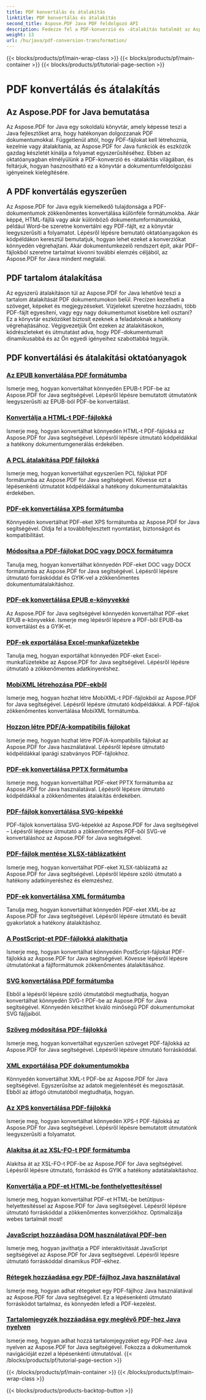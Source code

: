 ```yaml
---
title: PDF konvertálás és átalakítás
linktitle: PDF konvertálás és átalakítás
second_title: Aspose.PDF Java PDF feldolgozó API
description: Fedezze fel a PDF-konverzió és -átalakítás hatalmát az Aspose.PDF for Java segítségével – Átfogó oktatóanyagok fejlesztőknek. Fejlessze PDF-feldolgozási készségeit még ma!
weight: 13
url: /hu/java/pdf-conversion-transformation/
---
```


{{< blocks/products/pf/main-wrap-class >}}
{{< blocks/products/pf/main-container >}}
{{< blocks/products/pf/tutorial-page-section >}}

# PDF konvertálás és átalakítás


## Az Aspose.PDF for Java bemutatása

Az Aspose.PDF for Java egy sokoldalú könyvtár, amely képessé teszi a Java fejlesztőket arra, hogy hatékonyan dolgozzanak PDF dokumentumokkal. Függetlenül attól, hogy PDF-fájlokat kell létrehoznia, kezelnie vagy átalakítania, az Aspose.PDF for Java funkciók és eszközök gazdag készletét kínálja a folyamat egyszerűsítéséhez. Ebben az oktatóanyagban elmélyülünk a PDF-konverzió és -átalakítás világában, és feltárjuk, hogyan hasznosítható ez a könyvtár a dokumentumfeldolgozási igényeinek kielégítésére.

## A PDF konvertálás egyszerűen

Az Aspose.PDF for Java egyik kiemelkedő tulajdonsága a PDF-dokumentumok zökkenőmentes konvertálása különféle formátumokba. Akár képpé, HTML-fájllá vagy akár különböző dokumentumformátumokká, például Word-be szeretne konvertálni egy PDF-fájlt, ez a könyvtár leegyszerűsíti a folyamatot. Lépésről lépésre bemutató oktatóanyagokon és kódpéldákon keresztül bemutatjuk, hogyan lehet ezeket a konverziókat könnyedén végrehajtani. Akár dokumentumkezelő rendszert épít, akár PDF-fájlokból szeretne tartalmat kivonni további elemzés céljából, az Aspose.PDF for Java mindent megtalál.

## PDF tartalom átalakítása

Az egyszerű átalakításon túl az Aspose.PDF for Java lehetővé teszi a tartalom átalakítását PDF dokumentumokon belül. Precízen kezelheti a szöveget, képeket és megjegyzéseket. Vízjeleket szeretne hozzáadni, több PDF-fájlt egyesíteni, vagy egy nagy dokumentumot kisebbre kell osztani? Ez a könyvtár eszközöket biztosít ezeknek a feladatoknak a hatékony végrehajtásához. Végigvezetjük Önt ezeken az átalakításokon, kódrészleteket és útmutatást adva, hogy PDF-dokumentumait dinamikusabbá és az Ön egyedi igényeihez szabottabbá tegyük.

## PDF konvertálási és átalakítási oktatóanyagok
### [Az EPUB konvertálása PDF formátumba](./convert-epub-to-pdf-format/)
Ismerje meg, hogyan konvertálhat könnyedén EPUB-t PDF-be az Aspose.PDF for Java segítségével. Lépésről lépésre bemutatott útmutatónk leegyszerűsíti az EPUB-ból PDF-be konvertálást.
### [Konvertálja a HTML-t PDF-fájlokká](./convert-html-to-pdf-files/)
Ismerje meg, hogyan konvertálhat könnyedén HTML-t PDF-fájlokká az Aspose.PDF for Java segítségével. Lépésről lépésre útmutató kódpéldákkal a hatékony dokumentumgenerálás érdekében.
### [A PCL átalakítása PDF fájlokká](./transform-pcl-to-pdfs/)
Ismerje meg, hogyan konvertálhat egyszerűen PCL fájlokat PDF formátumba az Aspose.PDF for Java segítségével. Kövesse ezt a lépésenkénti útmutatót kódpéldákkal a hatékony dokumentumátalakítás érdekében.
### [PDF-ek konvertálása XPS formátumba](./convert-pdfs-to-xps-format/)
Könnyedén konvertálhat PDF-eket XPS formátumba az Aspose.PDF for Java segítségével. Oldja fel a továbbfejlesztett nyomtatást, biztonságot és kompatibilitást.
### [Módosítsa a PDF-fájlokat DOC vagy DOCX formátumra](./change-pdfs-to-doc-or-docx-format/)
Tanulja meg, hogyan konvertálhat könnyedén PDF-eket DOC vagy DOCX formátumba az Aspose.PDF for Java segítségével. Lépésről lépésre útmutató forráskóddal és GYIK-vel a zökkenőmentes dokumentumátalakításhoz.
### [PDF-ek konvertálása EPUB e-könyvekké](./convert-pdfs-to-epub-ebooks/)
Az Aspose.PDF for Java segítségével könnyedén konvertálhat PDF-eket EPUB e-könyvekké. Ismerje meg lépésről lépésre a PDF-ből EPUB-ba konvertálást és a GYIK-et.
### [PDF-ek exportálása Excel-munkafüzetekbe](./export-pdfs-to-excel-workbooks/)
Tanulja meg, hogyan exportálhat könnyedén PDF-eket Excel-munkafüzetekbe az Aspose.PDF for Java segítségével. Lépésről lépésre útmutató a zökkenőmentes adatkinyeréshez.
### [MobiXML létrehozása PDF-ekből](./generate-mobixml-from-pdfs/)
Ismerje meg, hogyan hozhat létre MobiXML-t PDF-fájlokból az Aspose.PDF for Java segítségével. Lépésről lépésre útmutató kódpéldákkal. A PDF-fájlok zökkenőmentes konvertálása MobiXML formátumba.
### [Hozzon létre PDF/A-kompatibilis fájlokat](./create-pdfa-compliant-files/)
Ismerje meg, hogyan hozhat létre PDF/A-kompatibilis fájlokat az Aspose.PDF for Java használatával. Lépésről lépésre útmutató kódpéldákkal iparági szabványos PDF-fájlokhoz.
### [PDF-ek konvertálása PPTX formátumba](./convert-pdfs-to-pptx-format/)
Ismerje meg, hogyan konvertálhat PDF-eket PPTX formátumba az Aspose.PDF for Java használatával. Lépésről lépésre útmutató kódpéldákkal a zökkenőmentes átalakítás érdekében.
### [PDF-fájlok konvertálása SVG-képekké](./convert-pdfs-to-svg-images/)
PDF-fájlok konvertálása SVG-képekké az Aspose.PDF for Java segítségével – Lépésről lépésre útmutató a zökkenőmentes PDF-ből SVG-vé konvertáláshoz az Aspose.PDF for Java segítségével.
### [PDF-fájlok mentése XLSX-táblázatként](./save-pdfs-as-xlsx-spreadsheets/)
Ismerje meg, hogyan konvertálhat PDF-eket XLSX-táblázattá az Aspose.PDF for Java segítségével. Lépésről lépésre szóló útmutató a hatékony adatkinyeréshez és elemzéshez.
### [PDF-ek konvertálása XML formátumba](./convert-pdfs-to-xml-format/)
Tanulja meg, hogyan konvertálhat könnyedén PDF-eket XML-be az Aspose.PDF for Java segítségével. Lépésről lépésre útmutató és bevált gyakorlatok a hatékony átalakításhoz.
### [A PostScript-et PDF-fájlokká alakíthatja](./turn-postscript-into-pdf-files/)
Ismerje meg, hogyan konvertálhat könnyedén PostScript-fájlokat PDF-fájlokká az Aspose.PDF for Java segítségével. Kövesse lépésről lépésre útmutatónkat a fájlformátumok zökkenőmentes átalakításához.
### [SVG konvertálása PDF formátumba](./convert-svg-to-pdf-format/)
Ebből a lépésről lépésre szóló útmutatóból megtudhatja, hogyan konvertálhat könnyedén SVG-t PDF-be az Aspose.PDF for Java segítségével. Könnyedén készíthet kiváló minőségű PDF dokumentumokat SVG fájljaiból.
### [Szöveg módosítása PDF-fájlokká](./change-text-to-pdf-files/)
Ismerje meg, hogyan konvertálhat egyszerűen szöveget PDF-fájlokká az Aspose.PDF for Java segítségével. Lépésről lépésre útmutató forráskóddal.
### [XML exportálása PDF dokumentumokba](./export-xml-to-pdf-documents/)
Könnyedén konvertálhat XML-t PDF-be az Aspose.PDF for Java segítségével. Egyszerűsítse az adatok megjelenítését és megosztását. Ebből az átfogó útmutatóból megtudhatja, hogyan.
### [Az XPS konvertálása PDF-fájlokká](./convert-xps-to-pdf-files/)
Ismerje meg, hogyan konvertálhat könnyedén XPS-t PDF-fájlokká az Aspose.PDF for Java segítségével. Lépésről lépésre bemutatott útmutatónk leegyszerűsíti a folyamatot.
### [Alakítsa át az XSL-FO-t PDF formátumba](./transform-xsl-fo-to-pdf-format/)
Alakítsa át az XSL-FO-t PDF-be az Aspose.PDF for Java segítségével. Lépésről lépésre útmutató, forráskód és GYIK a hatékony adatátalakításhoz.
### [Konvertálja a PDF-et HTML-be fonthelyettesítéssel](./convert-pdf-to-html-with-font-substitution/)
Ismerje meg, hogyan konvertálhat PDF-et HTML-be betűtípus-helyettesítéssel az Aspose.PDF for Java segítségével. Lépésről lépésre útmutató forráskóddal a zökkenőmentes konverziókhoz. Optimalizálja webes tartalmát most!
### [JavaScript hozzáadása DOM használatával PDF-ben](./adding-javascript-using-dom-in-pdf/)
Ismerje meg, hogyan javíthatja a PDF interaktivitását JavaScript segítségével az Aspose.PDF for Java segítségével. Lépésről lépésre útmutató forráskóddal dinamikus PDF-ekhez.
### [Rétegek hozzáadása egy PDF-fájlhoz Java használatával](./add-layers-to-pdf-file-using-java/)
Ismerje meg, hogyan adhat rétegeket egy PDF-fájlhoz Java használatával az Aspose.PDF for Java segítségével. Ez a lépésenkénti útmutató forráskódot tartalmaz, és könnyedén lefedi a PDF-kezelést.
### [Tartalomjegyzék hozzáadása egy meglévő PDF-hez Java nyelven](./add-table-of-contents-to-existing-pdf-in-java/)
Ismerje meg, hogyan adhat hozzá tartalomjegyzéket egy PDF-hez Java nyelven az Aspose.PDF for Java segítségével. Fokozza a dokumentumok navigációját ezzel a lépésenkénti útmutatóval.
{{< /blocks/products/pf/tutorial-page-section >}}

{{< /blocks/products/pf/main-container >}}
{{< /blocks/products/pf/main-wrap-class >}}

{{< blocks/products/products-backtop-button >}}

